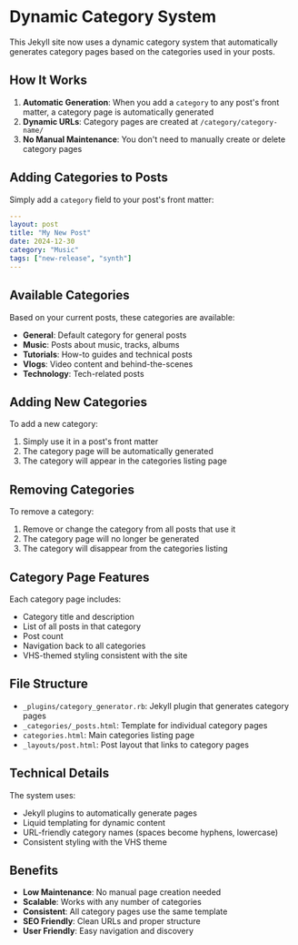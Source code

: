 # Dynamic Category System

This Jekyll site now uses a dynamic category system that automatically generates category pages based on the categories used in your posts.

## How It Works

1. **Automatic Generation**: When you add a `category` to any post's front matter, a category page is automatically generated
2. **Dynamic URLs**: Category pages are created at `/category/category-name/`
3. **No Manual Maintenance**: You don't need to manually create or delete category pages

## Adding Categories to Posts

Simply add a `category` field to your post's front matter:

```yaml
---
layout: post
title: "My New Post"
date: 2024-12-30
category: "Music"
tags: ["new-release", "synth"]
---
```

## Available Categories

Based on your current posts, these categories are available:
- **General**: Default category for general posts
- **Music**: Posts about music, tracks, albums
- **Tutorials**: How-to guides and technical posts
- **Vlogs**: Video content and behind-the-scenes
- **Technology**: Tech-related posts

## Adding New Categories

To add a new category:
1. Simply use it in a post's front matter
2. The category page will be automatically generated
3. The category will appear in the categories listing page

## Removing Categories

To remove a category:
1. Remove or change the category from all posts that use it
2. The category page will no longer be generated
3. The category will disappear from the categories listing

## Category Page Features

Each category page includes:
- Category title and description
- List of all posts in that category
- Post count
- Navigation back to all categories
- VHS-themed styling consistent with the site

## File Structure

- `_plugins/category_generator.rb`: Jekyll plugin that generates category pages
- `_categories/_posts.html`: Template for individual category pages
- `categories.html`: Main categories listing page
- `_layouts/post.html`: Post layout that links to category pages

## Technical Details

The system uses:
- Jekyll plugins to automatically generate pages
- Liquid templating for dynamic content
- URL-friendly category names (spaces become hyphens, lowercase)
- Consistent styling with the VHS theme

## Benefits

- **Low Maintenance**: No manual page creation needed
- **Scalable**: Works with any number of categories
- **Consistent**: All category pages use the same template
- **SEO Friendly**: Clean URLs and proper structure
- **User Friendly**: Easy navigation and discovery 